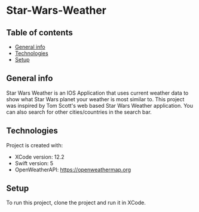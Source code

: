 # Star-Wars-Weather




## Table of contents
* [General info](#general-info)
* [Technologies](#technologies)
* [Setup](#setup)

## General info
Star Wars Weather is an IOS Application that uses current weather data to show what Star Wars planet your weather is most similar to. This project was inspired by Tom Scott's web based Star Wars Weather application. You can also search for other cities/countries in the search bar.
	
## Technologies
Project is created with:
* XCode version: 12.2
* Swift version: 5
* OpenWeatherAPI: https://openweathermap.org
	
## Setup
To run this project, clone the project and run it in XCode.
